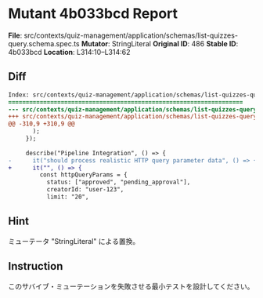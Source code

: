 # Mutant 4b033bcd Report

**File**: src/contexts/quiz-management/application/schemas/list-quizzes-query.schema.spec.ts
**Mutator**: StringLiteral
**Original ID**: 486
**Stable ID**: 4b033bcd
**Location**: L314:10–L314:62

## Diff

```diff
Index: src/contexts/quiz-management/application/schemas/list-quizzes-query.schema.spec.ts
===================================================================
--- src/contexts/quiz-management/application/schemas/list-quizzes-query.schema.spec.ts	original
+++ src/contexts/quiz-management/application/schemas/list-quizzes-query.schema.spec.ts	mutated #486
@@ -310,9 +310,9 @@
       );
     });
 
     describe("Pipeline Integration", () => {
-      it("should process realistic HTTP query parameter data", () => {
+      it("", () => {
         const httpQueryParams = {
           status: ["approved", "pending_approval"],
           creatorId: "user-123",
           limit: "20",
```

## Hint

ミューテータ "StringLiteral" による置換。

## Instruction

このサバイブ・ミューテーションを失敗させる最小テストを設計してください。
